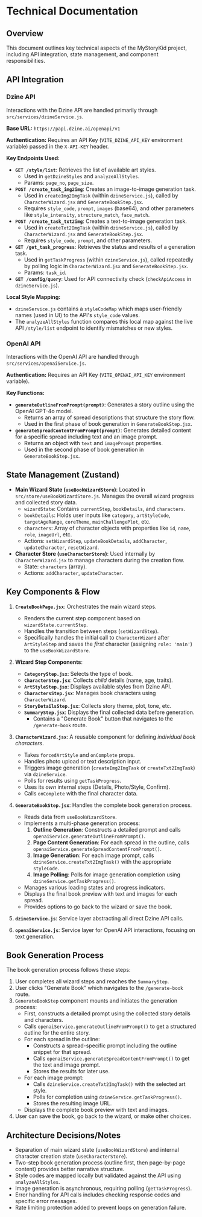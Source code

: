 # Technical Documentation

## Overview

This document outlines key technical aspects of the MyStoryKid project, including API integration, state management, and component responsibilities.

## API Integration

### Dzine API

Interactions with the Dzine API are handled primarily through `src/services/dzineService.js`.

**Base URL:** `https://papi.dzine.ai/openapi/v1`

**Authentication:** Requires an API Key (`VITE_DZINE_API_KEY` environment variable) passed in the `X-API-KEY` header.

**Key Endpoints Used:**

*   **`GET /style/list`**: Retrieves the list of available art styles.
    *   Used in `getDzineStyles` and `analyzeAllStyles`.
    *   Params: `page_no`, `page_size`.
*   **`POST /create_task_img2img`**: Creates an image-to-image generation task.
    *   Used in `createImg2ImgTask` (within `dzineService.js`), called by `CharacterWizard.jsx` and `GenerateBookStep.jsx`.
    *   Requires `style_code`, `prompt`, `images` (base64), and other parameters like `style_intensity`, `structure_match`, `face_match`.
*   **`POST /create_task_txt2img`**: Creates a text-to-image generation task.
    *   Used in `createTxt2ImgTask` (within `dzineService.js`), called by `CharacterWizard.jsx` and `GenerateBookStep.jsx`.
    *   Requires `style_code`, `prompt`, and other parameters.
*   **`GET /get_task_progress`**: Retrieves the status and results of a generation task.
    *   Used in `getTaskProgress` (within `dzineService.js`), called repeatedly by polling logic in `CharacterWizard.jsx` and `GenerateBookStep.jsx`.
    *   Params: `task_id`.
*   **`GET /config/query`**: Used for API connectivity check (`checkApiAccess` in `dzineService.js`).

**Local Style Mapping:**

*   `dzineService.js` contains a `styleCodeMap` which maps user-friendly names (used in UI) to the API's `style_code` values.
*   The `analyzeAllStyles` function compares this local map against the live API `/style/list` endpoint to identify mismatches or new styles.

### OpenAI API

Interactions with the OpenAI API are handled through `src/services/openaiService.js`.

**Authentication:** Requires an API Key (`VITE_OPENAI_API_KEY` environment variable).

**Key Functions:**

*   **`generateOutlineFromPrompt(prompt)`**: Generates a story outline using the OpenAI GPT-4o model.
    *   Returns an array of spread descriptions that structure the story flow.
    *   Used in the first phase of book generation in `GenerateBookStep.jsx`.
*   **`generateSpreadContentFromPrompt(prompt)`**: Generates detailed content for a specific spread including text and an image prompt.
    *   Returns an object with `text` and `imagePrompt` properties.
    *   Used in the second phase of book generation in `GenerateBookStep.jsx`.

## State Management (Zustand)

*   **Main Wizard State (`useBookWizardStore`)**: Located in `src/store/useBookWizardStore.js`. Manages the overall wizard progress and collected story data.
    *   `wizardState`: Contains `currentStep`, `bookDetails`, and `characters`.
    *   `bookDetails`: Holds user inputs like `category`, `artStyleCode`, `targetAgeRange`, `coreTheme`, `mainChallengePlot`, etc.
    *   `characters`: Array of character objects with properties like `id`, `name`, `role`, `imageUrl`, etc.
    *   Actions: `setWizardStep`, `updateBookDetails`, `addCharacter`, `updateCharacter`, `resetWizard`.
*   **Character Store (`useCharacterStore`)**: Used internally by `CharacterWizard.jsx` to manage characters during the creation flow.
    *   State: `characters` (array).
    *   Actions: `addCharacter`, `updateCharacter`.

## Key Components & Flow

1.  **`CreateBookPage.jsx`**: Orchestrates the main wizard steps.
    *   Renders the current step component based on `wizardState.currentStep`.
    *   Handles the transition between steps (`setWizardStep`).
    *   Specifically handles the initial call to `CharacterWizard` after `ArtStyleStep` and saves the *first* character (assigning `role: 'main'`) to the `useBookWizardStore`.

2.  **Wizard Step Components**:
    *   **`CategoryStep.jsx`**: Selects the type of book.
    *   **`CharacterStep.jsx`**: Collects *child* details (name, age, traits).
    *   **`ArtStyleStep.jsx`**: Displays available styles from Dzine API.
    *   **`CharactersStep.jsx`**: Manages book characters using `CharacterWizard`.
    *   **`StoryDetailsStep.jsx`**: Collects story theme, plot, tone, etc.
    *   **`SummaryStep.jsx`**: Displays the final collected data before generation.
        *   Contains a "Generate Book" button that navigates to the `/generate-book` route.

3.  **`CharacterWizard.jsx`**: A reusable component for defining *individual book characters*.
    *   Takes `forcedArtStyle` and `onComplete` props.
    *   Handles photo upload or text description input.
    *   Triggers image generation (`createImg2ImgTask` or `createTxt2ImgTask`) via `dzineService`.
    *   Polls for results using `getTaskProgress`.
    *   Uses its *own* internal steps (Details, Photo/Style, Confirm).
    *   Calls `onComplete` with the final character data.

4.  **`GenerateBookStep.jsx`**: Handles the complete book generation process.
    *   Reads data from `useBookWizardStore`.
    *   Implements a multi-phase generation process:
        1. **Outline Generation**: Constructs a detailed prompt and calls `openaiService.generateOutlineFromPrompt()`.
        2. **Page Content Generation**: For each spread in the outline, calls `openaiService.generateSpreadContentFromPrompt()`.
        3. **Image Generation**: For each image prompt, calls `dzineService.createTxt2ImgTask()` with the appropriate `styleCode`.
        4. **Image Polling**: Polls for image generation completion using `dzineService.getTaskProgress()`.
    *   Manages various loading states and progress indicators.
    *   Displays the final book preview with text and images for each spread.
    *   Provides options to go back to the wizard or save the book.

5.  **`dzineService.js`**: Service layer abstracting all direct Dzine API calls.

6.  **`openaiService.js`**: Service layer for OpenAI API interactions, focusing on text generation.

## Book Generation Process

The book generation process follows these steps:

1.  User completes all wizard steps and reaches the `SummaryStep`.
2.  User clicks "Generate Book" which navigates to the `/generate-book` route.
3.  `GenerateBookStep` component mounts and initiates the generation process:
    *   First, constructs a detailed prompt using the collected story details and characters.
    *   Calls `openaiService.generateOutlineFromPrompt()` to get a structured outline for the entire story.
    *   For each spread in the outline:
        *   Constructs a spread-specific prompt including the outline snippet for that spread.
        *   Calls `openaiService.generateSpreadContentFromPrompt()` to get the text and image prompt.
        *   Stores the results for later use.
    *   For each image prompt:
        *   Calls `dzineService.createTxt2ImgTask()` with the selected art style.
        *   Polls for completion using `dzineService.getTaskProgress()`.
        *   Stores the resulting image URL.
    *   Displays the complete book preview with text and images.
4.  User can save the book, go back to the wizard, or make other choices.

## Architecture Decisions/Notes

*   Separation of main wizard state (`useBookWizardStore`) and internal character creation state (`useCharacterStore`).
*   Two-step book generation process (outline first, then page-by-page content) provides better narrative structure.
*   Style codes are mapped locally but validated against the API using `analyzeAllStyles`.
*   Image generation is asynchronous, requiring polling (`getTaskProgress`).
*   Error handling for API calls includes checking response codes and specific error messages.
*   Rate limiting protection added to prevent loops on generation failure. 